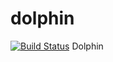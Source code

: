 dolphin
=======
[![Build Status](https://drone.io/github.com/ryadzenine/dolphin/status.png)](https://drone.io/github.com/ryadzenine/dolphin/latest)
Dolphin
